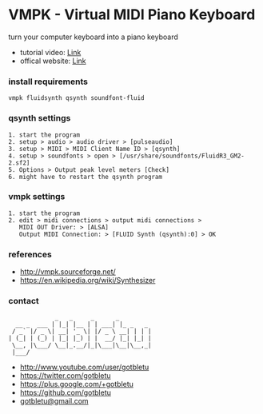 # VMPK - Virtual MIDI Piano Keyboard
turn your computer keyboard into a piano keyboard
* tutorial video: [Link](https://www.youtube.com/watch?v=OG-xDIRnLLU)
* offical website: [Link](http://vmpk.sourceforge.net/)

### install requirements
    vmpk fluidsynth qsynth soundfont-fluid

### qsynth settings
    1. start the program
    2. setup > audio > audio driver > [pulseaudio]
    3. setup > MIDI > MIDI Client Name ID > [qsynth]
    4. setup > soundfonts > open > [/usr/share/soundfonts/FluidR3_GM2-2.sf2]
    5. Options > Output peak level meters [Check]
    6. might have to restart the qsynth program
    
### vmpk settings
    1. start the program
    2. edit > midi connections > output midi connections > 
       MIDI OUT Driver: > [ALSA]
       Output MIDI Connection: > [FLUID Synth (qsynth):0] > OK

### references
- http://vmpk.sourceforge.net/
- https://en.wikipedia.org/wiki/Synthesizer


### contact

                 _   _     _      _         
      __ _  ___ | |_| |__ | | ___| |_ _   _ 
     / _` |/ _ \| __| '_ \| |/ _ \ __| | | |
    | (_| | (_) | |_| |_) | |  __/ |_| |_| |
     \__, |\___/ \__|_.__/|_|\___|\__|\__,_|
     |___/                                  

- http://www.youtube.com/user/gotbletu
- https://twitter.com/gotbletu
- https://plus.google.com/+gotbletu
- https://github.com/gotbletu
- gotbletu@gmail.com



